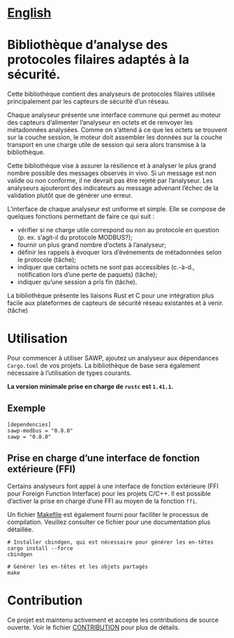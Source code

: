 # [English](README.md)

# Bibliothèque d’analyse des protocoles filaires adaptés à la sécurité.

Cette bibliothèque contient des analyseurs de protocoles filaires utilisée principalement par les
capteurs de sécurité d’un réseau.

Chaque analyseur présente une interface commune qui permet au moteur des capteurs d’alimenter
l’analyseur en octets et de renvoyer les métadonnées analysées. Comme on s’attend à ce que les
octets se trouvent sur la couche session, le moteur doit assembler les données sur la couche
transport en une charge utile de session qui sera alors transmise à la bibliothèque.

Cette bibliothèque vise à assurer la résilience et à analyser le plus grand nombre possible des
messages observés in vivo. Si un message est non valide ou non conforme, il ne devrait pas être
rejeté par l’analyseur. Les analyseurs ajouteront des indicateurs au message advenant l’échec de la
validation plutôt que de générer une erreur.

L’interface de chaque analyseur est uniforme et simple. Elle se compose de quelques fonctions
permettant de faire ce qui suit :

- vérifier si ne charge utile correspond ou non au protocole en question (p. ex. s’agit-il du
  protocole MODBUS?);
- fournir un plus grand nombre d’octets à l’analyseur;
- définir les rappels à évoquer lors d’événements de métadonnées selon le protocole (tâche);
- indiquer que certains octets ne sont pas accessibles (c.-à-d., notification lors d’une perte de
  paquets) (tâche);
- indiquer qu’une session a pris fin (tâche).

La bibliothèque présente les liaisons Rust et C pour une intégration plus facile aux plateformes de
capteurs de sécurité réseau existantes et à venir. (tâche)

# Utilisation
Pour commencer à utiliser SAWP, ajoutez un analyseur aux dépendances `Cargo.toml` de
vos projets. La bibliothèque de base sera également nécessaire à l’utilisation de types courants.

**La version minimale prise en charge de `rustc` est `1.41.1`.**

## Exemple 
``` 
[dependencies]
sawp-modbus = "0.8.0"
sawp = "0.8.0"
```

## Prise en charge d’une interface de fonction extérieure (FFI)
Certains analyseurs font appel à une interface de fonction extérieure
(FFI pour Foreign Function Interface) pour les projets C/C++.  Il
est possible d’activer la prise en charge d’une FFI au moyen de la fonction `ffi`.

Un fichier [Makefile](Makefile) est également fourni pour faciliter le processus de compilation.
Veuillez consulter ce fichier pour une documentation plus détaillée.

``` 
# Installer cbindgen, qui est nécessaire pour générer les en-têtes
cargo install --force
cbindgen

# Générer les en-têtes et les objets partagés
make
```

# Contribution

Ce projet est maintenu activement et accepte les contributions de source ouverte.  Voir le fichier
[CONTRIBUTION](CONTRIBUTING.fr.md) pour plus de détails.
